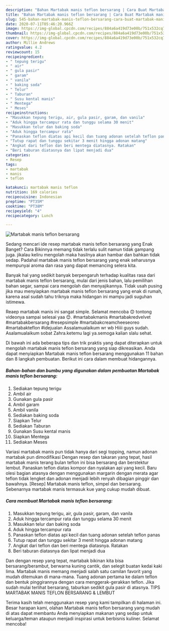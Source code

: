 ```yaml
---
description: "Bahan Martabak manis teflon bersarang | Cara Buat Martabak manis teflon bersarang Yang Paling Enak"
title: "Bahan Martabak manis teflon bersarang | Cara Buat Martabak manis teflon bersarang Yang Paling Enak"
slug: 545-bahan-martabak-manis-teflon-bersarang-cara-buat-martabak-manis-teflon-bersarang-yang-paling-enak
date: 2020-07-11T05:46:20.966Z
image: https://img-global.cpcdn.com/recipes/884a6a419d73e00b/751x532cq70/martabak-manis-teflon-bersarang-foto-resep-utama.jpg
thumbnail: https://img-global.cpcdn.com/recipes/884a6a419d73e00b/751x532cq70/martabak-manis-teflon-bersarang-foto-resep-utama.jpg
cover: https://img-global.cpcdn.com/recipes/884a6a419d73e00b/751x532cq70/martabak-manis-teflon-bersarang-foto-resep-utama.jpg
author: Millie Andrews
ratingvalue: 4.2
reviewcount: 15
recipeingredient:
- " tepung terigu"
- " air"
- " gula pasir"
- " garam"
- " vanila"
- " baking soda"
- " Telur"
- " Taburan"
- " Susu kental manis"
- " Mentega"
- " Meses"
recipeinstructions:
- "Masukkan tepung terigu, air, gula pasir, garam, dan vanila"
- "Aduk hingga tercampur rata dan tunggu selama 30 menit"
- "Masukkan telur dan baking soda"
- "Aduk hingga tercampur rata"
- "Panaskan teflon diatas api kecil dan tuang adonan setelah teflon panas"
- "Tutup rapat dan tunggu sekitar 3 menit hingga adonan matang"
- "Angkat dari teflon dan beri mentega diatasnya. Ratakan"
- "Beri taburan diatasnya dan lipat menjadi dua"
categories:
- Resep
tags:
- martabak
- manis
- teflon

katakunci: martabak manis teflon 
nutrition: 169 calories
recipecuisine: Indonesian
preptime: "PT35M"
cooktime: "PT38M"
recipeyield: "4"
recipecategory: Lunch

---
```



![Martabak manis teflon bersarang](https://img-global.cpcdn.com/recipes/884a6a419d73e00b/751x532cq70/martabak-manis-teflon-bersarang-foto-resep-utama.jpg)

Sedang mencari ide resep martabak manis teflon bersarang yang Enak Banget? Cara Bikinnya memang tidak terlalu sulit namun tidak gampang juga. jikalau keliru mengolah maka hasilnya akan hambar dan bahkan tidak sedap. Padahal martabak manis teflon bersarang yang enak seharusnya mempunyai aroma dan rasa yang dapat memancing selera kita.

Banyak hal yang sedikit banyak berpengaruh terhadap kualitas rasa dari martabak manis teflon bersarang, mulai dari jenis bahan, lalu pemilihan bahan segar, sampai cara mengolah dan menyajikannya. Tidak usah pusing jika mau menyiapkan martabak manis teflon bersarang yang enak di rumah, karena asal sudah tahu triknya maka hidangan ini mampu jadi suguhan istimewa.

Reaep martabak manis ini sangat simple. Selamat mencoba 😊 tontong videonya sampai selesai yaa 😊. #martabakmanis #martabakredvelvet #martabakbersarang #resepsimple #martabakcreamcheeseoreo #martabakteflon #idejualan Assalamualaikum wr wb Hiiii guys sudah. Asalamualaikum sobat Zahra.ketemu lagi ya.semoga kalian slalu sehat.


Di bawah ini ada beberapa tips dan trik praktis yang dapat diterapkan untuk mengolah martabak manis teflon bersarang yang siap dikreasikan. Anda dapat menyiapkan Martabak manis teflon bersarang menggunakan 11 bahan dan 8 langkah pembuatan. Berikut ini cara dalam membuat hidangannya.

<!--inarticleads1-->

##### Bahan-bahan dan bumbu yang digunakan dalam pembuatan Martabak manis teflon bersarang:

1. Sediakan  tepung terigu
1. Ambil  air
1. Gunakan  gula pasir
1. Ambil  garam
1. Ambil  vanila
1. Sediakan  baking soda
1. Siapkan  Telur
1. Sediakan  Taburan
1. Gunakan  Susu kental manis
1. Siapkan  Mentega
1. Sediakan  Meses


Variasi martabak manis pun tidak hanya dari segi topping, namun adonan martabak pun dimodifikasi Dengan resep dan takaran yang tepat, hasil martabak manis terang bulan teflon ini bisa bersarang dan berstektur lembut. Panaskan teflon diatas kompor dan nyalakan api yang kecil. Baru olesi bagian atasnya dengan menggunakan margarin dengan merata agar teflon tidak lengket dan adonan menjadi lebih renyah dibagian pinggir dan bawahnya. [Resep] Martabak manis teflon, simpel dan bersarang. Sebenarnya martabak manis termasuk kue yang cukup mudah dibuat. 

<!--inarticleads2-->

##### Cara membuat Martabak manis teflon bersarang:

1. Masukkan tepung terigu, air, gula pasir, garam, dan vanila
1. Aduk hingga tercampur rata dan tunggu selama 30 menit
1. Masukkan telur dan baking soda
1. Aduk hingga tercampur rata
1. Panaskan teflon diatas api kecil dan tuang adonan setelah teflon panas
1. Tutup rapat dan tunggu sekitar 3 menit hingga adonan matang
1. Angkat dari teflon dan beri mentega diatasnya. Ratakan
1. Beri taburan diatasnya dan lipat menjadi dua


Dan dengan resep yang tepat, martabak bikinan kita bisa bersarang/berambut, berwarna kuning cantik, dan selegit buatan kedai kaki lima. Martabak manis memang menjadi salah satu camilan favorit yang mudah ditemukan di mana-mana. Tuang adonan pertama ke dalam teflon dan bentuk pinggirannya dengan cara menggerak-gerakkan teflon. Jika sudah mulai terlihat bersarang, taburkan sedikit gula pasir di atasnya. TIPS MARTABAK MANIS TEFLON BERSARANG &amp; LEMBUT 

Terima kasih telah menggunakan resep yang kami tampilkan di halaman ini. Besar harapan kami, olahan Martabak manis teflon bersarang yang mudah di atas dapat membantu Anda menyiapkan makanan yang sedap untuk keluarga/teman ataupun menjadi inspirasi untuk berbisnis kuliner. Selamat mencoba!
